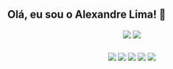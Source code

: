 ## Olá, eu sou o Alexandre Lima! 👋
<div align="center">
  <a href="https://github.com/AlexandreASLima"><img align="center" src="https://github-readme-stats.vercel.app/api?username=AlexandreASLima&show_icons=true&theme=github_dark&include_all_commits=true&count_private=true" /></a>
  <a href="https://github.com/AlexandreASLima"><img align="center" src="https://github-readme-stats.vercel.app/api/top-langs/?username=AlexandreASLima&layout=compact&theme=github_dark" /></a>
</div>
  
  ##
 
<div align="center"> 
  <a href = "https://www.linkedin.com/in/alexandre-lima-55444630/" target="_blank"><img src="https://img.shields.io/badge/LinkedIn-0077B5?style=for-the-badge&logo=linkedin&logoColor=white" target="_blank"></a> 
  <a href = "mailto:alexandrelima.bd@gmail.com"><img src="https://img.shields.io/badge/Gmail-D14836?style=for-the-badge&logo=gmail&logoColor=white" target="_blank"></a>
  <a href = "https://t.me/ydnax86"><img src="https://img.shields.io/badge/Telegram-2CA5E0?style=for-the-badge&logo=telegram&logoColor=white" target="_blank"></a>
  <a href = "https://instagram.com/ydnax" target="_blank"><img src="https://img.shields.io/badge/Instagram-E4405F?style=for-the-badge&logo=instagram&logoColor=white" target="_blank"></a>
  <a href = "https://twitter.com/ydnax" target="_blank"><img src="https://img.shields.io/badge/Twitter-1DA1F2?style=for-the-badge&logo=twitter&logoColor=white" target="_blank"></a> 
</div>
